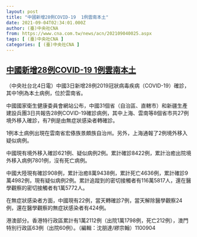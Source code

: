 ```yaml
---
layout: post
title: "中國新增28例COVID-19  1例雲南本土"
date: 2021-09-04T02:34:01.000Z
author: (臺)中央社CNA
from: https://www.cna.com.tw/news/acn/202109040025.aspx
tags: [ (臺)中央社CNA ]
categories: [ (臺)中央社CNA ]
---
```

<!--1630722841000-->
[中國新增28例COVID-19  1例雲南本土](https://www.cna.com.tw/news/acn/202109040025.aspx)
------

<div>
<div></div><div class="paragraph"><p>（中央社台北4日電）中國3日新增28例2019冠狀病毒疾病（COVID-19）確診，其中1例為本土病例，位於雲南省。</p><p>中國國家衛生健康委員會網站公布，中國31個省（自治區、直轄市）和新疆生產建設兵團3日共報告28例COVID-19確診病例，其中上海、雲南等8個省市共27例境外移入確診，有7例是由無症狀感染者轉確診。</p><p>1例本土病例出現在雲南省宏傣族景頗族自治州。另外，上海通報了2例境外移入疑似病例。</p><p>中國現有境外移入確診621例、疑似病例2例。累計確診8422例，累計治癒出院境外移入病例7801例，沒有死亡病例。</p><p>中國大陸現有確診908例，累計治癒8萬9438例，累計死亡4636例，累計確診9萬4982例，現有疑似病例2例。累計追蹤到的密切接觸者有116萬5817人，還在醫學觀察的密切接觸者有1萬5772人。</p><p>在無症狀感染者方面，中國現有22例，當天轉確診7例，當天解除醫學觀察24例，還在醫學觀察的無症狀感染者有424例。</p><p>港澳部分。香港特行政區累計有1萬2112例（出院1萬1798例，死亡212例），澳門特別行政區63例（出院60例）。（編輯：沈朋達/繆宗翰）1100904</p></div>
</div>
